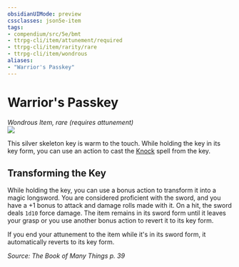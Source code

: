 ```yaml
---
obsidianUIMode: preview
cssclasses: json5e-item
tags:
- compendium/src/5e/bmt
- ttrpg-cli/item/attunement/required
- ttrpg-cli/item/rarity/rare
- ttrpg-cli/item/wondrous
aliases: 
- "Warrior's Passkey"
---
```

# Warrior's Passkey
*Wondrous Item, rare (requires attunement)*  
![](/3-Mechanics/CLI/items/img/warriors-passkey.webp#right)  


This silver skeleton key is warm to the touch. While holding the key in its key form, you can use an action to cast the [Knock](/3-Mechanics/CLI/spells/knock.md) spell from the key.

## Transforming the Key

While holding the key, you can use a bonus action to transform it into a magic longsword. You are considered proficient with the sword, and you have a +1 bonus to attack and damage rolls made with it. On a hit, the sword deals `1d10` force damage. The item remains in its sword form until it leaves your grasp or you use another bonus action to revert it to its key form.

If you end your attunement to the item while it's in its sword form, it automatically reverts to its key form.

*Source: The Book of Many Things p. 39*